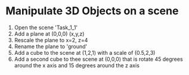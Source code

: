 # Manipulate 3D Objects on a scene

1. Open the scene 'Task_1_1'
1. Add a plane at (0,0,0) (x,y,z)
1. Rescale the plane to x=2, z=4
1. Rename the plane to 'ground'
1. Add a cube to the scene at (1,2,1) with a scale of (0.5,2,3)
1. Add a second cube to thee scene at (0,0,0) that is rotate 45 degrees around the x axis and 15 degrees around the z axis